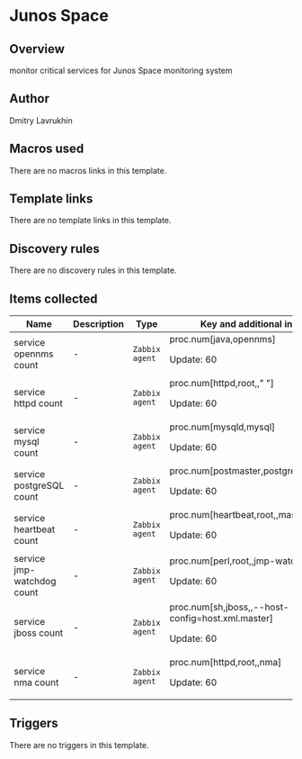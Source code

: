# Junos Space

## Overview

monitor critical services for Junos Space monitoring system



## Author

Dmitry Lavrukhin

## Macros used

There are no macros links in this template.

## Template links

There are no template links in this template.

## Discovery rules

There are no discovery rules in this template.

## Items collected

|Name|Description|Type|Key and additional info|
|----|-----------|----|----|
|service opennms count|<p>-</p>|`Zabbix agent`|proc.num[java,opennms]<p>Update: 60</p>|
|service httpd count|<p>-</p>|`Zabbix agent`|proc.num[httpd,root,," "]<p>Update: 60</p>|
|service mysql count|<p>-</p>|`Zabbix agent`|proc.num[mysqld,mysql]<p>Update: 60</p>|
|service postgreSQL count|<p>-</p>|`Zabbix agent`|proc.num[postmaster,postgres,,pgsql]<p>Update: 60</p>|
|service heartbeat count|<p>-</p>|`Zabbix agent`|proc.num[heartbeat,root,,master]<p>Update: 60</p>|
|service jmp-watchdog count|<p>-</p>|`Zabbix agent`|proc.num[perl,root,,jmp-watchdog]<p>Update: 60</p>|
|service jboss count|<p>-</p>|`Zabbix agent`|proc.num[sh,jboss,,--host-config=host.xml.master]<p>Update: 60</p>|
|service nma count|<p>-</p>|`Zabbix agent`|proc.num[httpd,root,,nma]<p>Update: 60</p>|


## Triggers

There are no triggers in this template.

